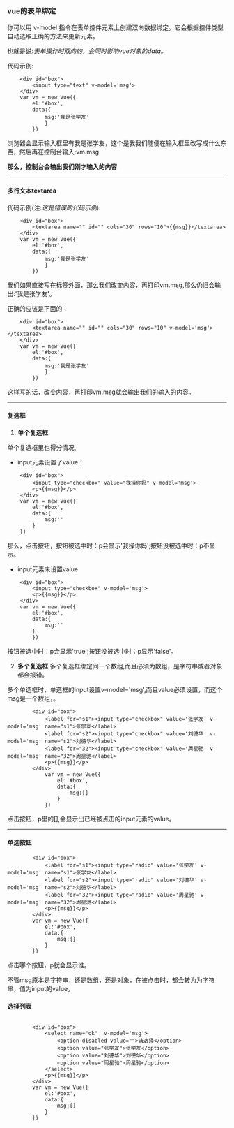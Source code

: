 ### vue的表单绑定

你可以用 v-model 指令在表单控件元素上创建双向数据绑定。它会根据控件类型自动选取正确的方法来更新元素。

也就是说:*表单操作时双向的，会同时影响vue对象的data。*

代码示例:

		<div id="box">
			<input type="text" v-model='msg'>
		</div>
		var vm = new Vue({
			el:'#box',
			data:{
				msg:'我是张学友'
				}
			})

浏览器会显示输入框里有我是张学友，这个是我我们随便在输入框里改写成什么东西，然后再在控制台输入:vm.msg

**那么，控制台会输出我们刚才输入的内容**

-------

#### 多行文本textarea

代码示例(注:*这是错误的代码示例*):

		<div id="box">
			<textarea name="" id="" cols="30" rows="10">{{msg}}</textarea>
		</div>
		var vm = new Vue({
			el:'#box',
			data:{
				msg:'我是张学友'
				}
			})

我们如果直接写在标签外面，那么我们改变内容，再打印vm.msg,那么仍旧会输出:'我是张学友'。

正确的应该是下面的：

		<div id="box">
			<textarea name="" id="" cols="30" rows="10" v-model='msg'></textarea>
		</div>
		var vm = new Vue({
			el:'#box',
			data:{
				msg:'我是张学友'
				}
			})

这样写的话，改变内容，再打印vm.msg就会输出我们的输入的内容。

---------------

#### 复选框

1. **单个复选框**

单个复选框里也得分情况,
 * input元素设置了value：

```	
 	<div id="box">		
		<input type="checkbox" value="我操你妈" v-model='msg'>	
		<p>{{msg}}</p>	
	</div>
	var vm = new Vue({
		el:'#box',
		data:{
			msg:''
		}
	})

```
那么，点击按钮，按钮被选中时：p会显示'我操你妈';按钮没被选中时：p不显示。
 
 * input元素未设置value
```
	<div id="box">
		<input type="checkbox" v-model='msg'>
		<p>{{msg}}</p>
	</div>
	var vm = new Vue({
		el:'#box',
		data:{
			msg:''
		}
		})

```
按钮被选中时：p会显示'true';按钮没被选中时：p显示'false'。

2. **多个复选框**
多个复选框绑定同一个数组,而且必须为数组，是字符串或者对象都会报错。

多个单选框时，单选框的input设置v-model='msg',而且value必须设置，而这个msg是一个数组，。
```
		<div id="box">
			<label for="s1"><input type="checkbox" value='张学友' v-model='msg' name="s1">张学友</label>
			<label for="s2"><input type="checkbox" value='刘德华' v-model='msg' name="s2">刘德华</label>
			<label for="32"><input type="checkbox" value='周星驰' v-model='msg' name="32">周星驰</label>
			<p>{{msg}}</p>
		</div>
			var vm = new Vue({
				el:'#box',
				data:{
					msg:[]
				}
			})
```
点击按钮，p里的[],会显示出已经被点击的input元素的value。

----------

#### 单选按钮

```
		<div id="box">
			<label for="s1"><input type="radio" value='张学友' v-model='msg' name="s1">张学友</label>
			<label for="s2"><input type="radio" value='刘德华' v-model='msg' name="s2">刘德华</label>
			<label for="32"><input type="radio" value='周星驰' v-model='msg' name="32">周星驰</label>
			<p>{{msg}}</p>
		</div>
		var vm = new Vue({
			el:'#box',
			data:{
				msg:{}
			}
		})

```
点击哪个按钮，p就会显示谁。

不管msg原本是字符串，还是数组，还是对象，在被点击时，都会转为为字符串，值为input的value。

#### 选择列表

```
	
		<div id="box">
			<select name="ok"  v-model='msg'>
				<option disabled value="">请选择</option>
				<option value="张学友">张学友</option>
				<option value="刘德华">刘德华</option>
				<option value="周星驰">周星驰</option>
			</select>
			<p>{{msg}}</p>
		</div>
		var vm = new Vue({
			el:'#box',
			data:{
				msg:[]
			}
		})
```



